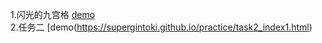1.闪光的九宫格
[demo](https://supergintoki.github.io/practice/task1.html)
</br>
2.任务二
[demo(https://supergintoki.github.io/practice/task2_index1.html)

